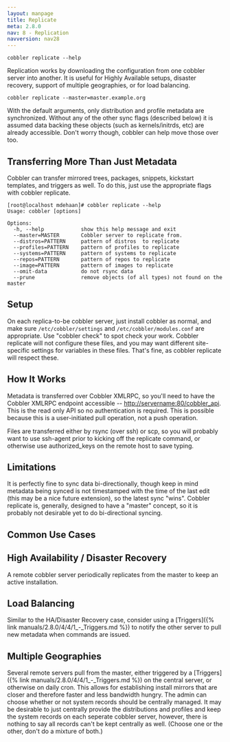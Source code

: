 ```yaml
---
layout: manpage
title: Replicate
meta: 2.8.0
nav: 8 - Replication
navversion: nav28
---
```


    cobbler replicate --help

Replication works by downloading the configuration from one cobbler server into another. It is useful for Highly
Available setups, disaster recovery, support of multiple geographies, or for load balancing.

    cobbler replicate --master=master.example.org

With the default arguments, only distribution and profile metadata are synchronized. Without any of the other sync flags
(described below) it is assumed data backing these objects (such as kernels/initrds, etc) are already accessible. Don't
worry though, cobbler can help move those over too.

## Transferring More Than Just Metadata

Cobbler can transfer mirrored trees, packages, snippets, kickstart templates, and triggers as well. To do this, just use
the appropriate flags with cobbler replicate.

    [root@localhost mdehaan]# cobbler replicate --help
    Usage: cobbler [options]
    
    Options:
      -h, --help            show this help message and exit
      --master=MASTER       Cobbler server to replicate from.
      --distros=PATTERN     pattern of distros  to replicate
      --profiles=PATTERN    pattern of profiles to replicate
      --systems=PATTERN     pattern of systems to replicate
      --repos=PATTERN       pattern of repos to replicate
      --image=PATTERN       pattern of images to replicate
      --omit-data           do not rsync data
      --prune               remove objects (of all types) not found on the master

## Setup

On each replica-to-be cobbler server, just install cobbler as normal, and make sure `/etc/cobbler/settings` and
`/etc/cobbler/modules.conf` are appropriate. Use "cobbler check" to spot check your work. Cobbler replicate will not
configure these files, and you may want different site-specific settings for variables in these files. That's fine, as
cobbler replicate will respect these.

## How It Works

Metadata is transferred over Cobbler XMLRPC, so you'll need to have the Cobbler XMLRPC endpoint accessible --
[http://servername:80/cobbler\_api](http://servername:80/cobbler_api). This is the read only API so no authentication is
required. This is possible because this is a user-initiated pull operation, not a push operation.

Files are transferred either by rsync (over ssh) or scp, so you will probably want to use ssh-agent prior to kicking off
the replicate command, or otherwise use authorized\_keys on the remote host to save typing.

## Limitations

It is perfectly fine to sync data bi-directionally, though keep in mind metadata being synced is not timestamped with
the time of the last edit (this may be a nice future extension), so the latest sync "wins". Cobbler replicate is,
generally, designed to have a "master" concept, so it is probably not desirable yet to do bi-directional syncing.

## Common Use Cases

## High Availability / Disaster Recovery

A remote cobbler server periodically replicates from the master to keep an active installation.

## Load Balancing

Similar to the HA/Disaster Recovery case, consider using a [Triggers]({% link manuals/2.8.0/4/4/1_-_Triggers.md %})
to notify the other server to pull new metadata when commands are issued.

## Multiple Geographies

Several remote servers pull from the master, either triggered by a
[Triggers]({% link manuals/2.8.0/4/4/1_-_Triggers.md %}) on the central server, or otherwise on daily cron. This allows
for establishing install mirrors that are closer and therefore faster and less bandwidth hungry. The admin can choose
whether or not system records should be centrally managed. It may be desirable to just centrally provide the
distributions and profiles and keep the system records on each seperate cobbler server, however, there is nothing to say
all records can't be kept centrally as well. (Choose one or the other, don't do a mixture of both.)

